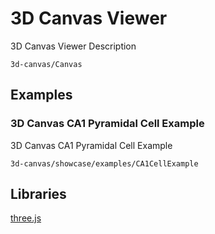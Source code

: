 # 3D Canvas Viewer

3D Canvas Viewer Description

```element
3d-canvas/Canvas
```

## Examples


### 3D Canvas CA1 Pyramidal Cell Example

3D Canvas CA1 Pyramidal Cell Example

```
3d-canvas/showcase/examples/CA1CellExample
```


## Libraries

[three.js](https://www.npmjs.com/package/three)
